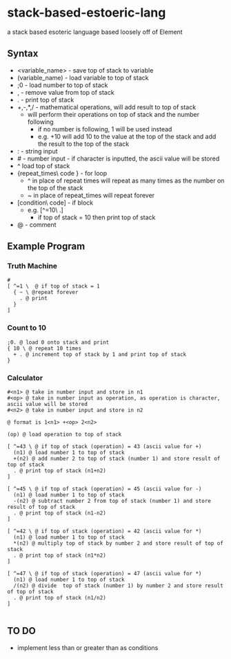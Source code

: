 # stack-based-estoeric-lang
a stack based esoteric language based loosely off of Element 

## Syntax
- <variable_name> - save top of stack to variable
- (variable_name) - load variable to top of stack
- ;0 - load number to top of stack
- , - remove value from top of stack
- . - print top of stack
- +,-,*,/ - mathematical operations, will add result to top of stack
  - will perform their operations on top of stack and the number following
    - if no number is following, 1 will be used instead
    - e.g. +10 will add 10 to the value at the top of the stack and add the result to the top of the stack
- : - string input
- \# - number input - if character is inputted, the ascii value will be stored
- ^ load top of stack 
- {repeat_times\ code } - for loop
  - ^ in place of repeat times will repeat as many times as the number on the top of the stack
  - ~ in place of repeat_times will repeat forever
- [condition\ code] - if block
  - e.g. [^=10\ .] 
    - if top of stack = 10 then print top of stack
 - @ - comment

## Example Program

### Truth Machine

```
# 
[ ^=1 \  @ if top of stack = 1
  { ~ \ @repeat forever
    . @ print
  }
]
```

### Count to 10

```
;0. @ load 0 onto stack and print
{ 10 \ @ repeat 10 times
  + . @ increment top of stack by 1 and print top of stack
}
```
### Calculator

```
#<n1> @ take in number input and store in n1
#<op> @ take in number input as operation, as operation is character, ascii value will be stored
#<n2> @ take in number input and store in n2

@ format is 1<n1> +<op> 2<n2>

(op) @ load operation to top of stack

[ ^=43 \ @ if top of stack (operation) = 43 (ascii value for +)
  (n1) @ load number 1 to top of stack
  +(n2) @ add number 2 to top of stack (number 1) and store result of top of stack
  . @ print top of stack (n1+n2)
]

[ ^=45 \ @ if top of stack (operation) = 45 (ascii value for -)
  (n1) @ load number 1 to top of stack
  -(n2) @ subtract number 2 from top of stack (number 1) and store result of top of stack
  . @ print top of stack (n1-n2)
]

[ ^=42 \ @ if top of stack (operation) = 42 (ascii value for *)
  (n1) @ load number 1 to top of stack
  *(n2) @ multiply top of stack by number 2 and store result of top of stack
  . @ print top of stack (n1*n2)
]

[ ^=47 \ @ if top of stack (operation) = 47 (ascii value for *)
  (n1) @ load number 1 to top of stack
  /(n2) @ divide  top of stack (number 1) by number 2 and store result of top of stack
  . @ print top of stack (n1/n2)
]


```


## TO DO
- implement less than or greater than as conditions

